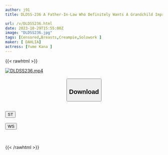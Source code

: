 ```yaml
---
author: j91
title: DLDSS-236 A Father-In-Law Who Definitely Wants A Grandchild Impregnates His Beautiful Wife And Cums Inside Her. Jun Mizukawa

url: /v/DLDSS236.html
date: 2023-10-29T15:55:00Z
image: "DLDSS236.jpg"
tags: [Censored,Breasts,Creampie,Solowork ]
maker: [ DAHLIA]
actress: [Yume Kana ]
---
```



{{< rawhtml >}}

<div class="video" data-videoid="WZGP3db6OBIbdzO">
    <a href="javascript:;">
        <img src="https://my.j91.asia/v/DLDSS236.jpg" width="WIDTH" height="HEIGHT" alt="DLDSS236.mp4" loading="lazy">
    </a>
</div>

<script type="text/javascript" src="https://j91.asia/asset/on-demand-st.js"></script>

<br>
  <link rel="stylesheet" href="https://j91.asia/asset/bs5.css">
  
  <center>
  <button class="btn btn-primary" type="button" data-bs-toggle="collapse" data-bs-target=".multi-collapse" aria-expanded="false" aria-controls="multiCollapseExample1 multiCollapseExample2"><h2>Download</h2></button></center>
</p>
<div class="row">
  <div class="col">
    <div class="collapse multi-collapse" id="multiCollapseExample1">
      <div class="card card-body">
	      	      <br>
<div class="buttons">  
<a href="https://streamtape.to/v/WZGP3db6OBIbdzO"><button class="btn-hover color-3"><i class="fa fa-download"></i> ST</button></a></div>
    </div>
  </div>
</div>
  <div class="col">
    <div class="collapse multi-collapse" id="multiCollapseExample2">
      <div class="card card-body">
	      <br>
<div class="buttons">
    <a href="https://wolfstream.tv/t6h6mfyg65yg"><button class="btn-hover color-9"><i class="fa fa-download"></i> WS</button></a></div>
<br><br>
      </div>
    </div>
  </div>
</div>

{{< /rawhtml >}}
